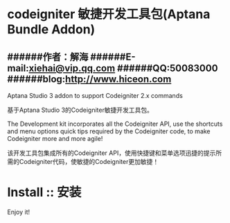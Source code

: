 codeigniter 敏捷开发工具包(Aptana Bundle Addon)
=================

######作者：解海
######E-mail:xiehai@vip.qq.com
######QQ:50083000
######blog:http://www.hiceon.com
-------------

Aptana Studio 3 addon to support Codeigniter 2.x commands

基于Aptana Studio 3的Codeigniter敏捷开发工具包。

The Development kit incorporates all the Codeigniter API, use the shortcuts and menu options quick tips required by the Codeigniter code, to make Codeigniter more and more agile!

该开发工具包集成所有的Codeigniter API，使用快捷键和菜单选项迅捷的提示所需的Codeigniter代码，使敏捷的Codeigniter更加敏捷！

Install :: 安装
==================



Enjoy it!